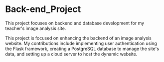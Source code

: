 # Back-end_Project
This project focuses on backend and database development for my teacher's image analysis site.

This project is focused on enhancing the backend of an image analysis website. My contributions include implementing user authentication using the Flask framework, creating a PostgreSQL database to manage the site's data, and setting up a cloud server to host the dynamic website.
